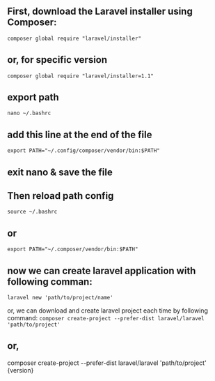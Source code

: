 ## First, download the Laravel installer using Composer:
``
composer global require "laravel/installer"
``

## or, for specific version
``
composer global require "laravel/installer=1.1"
``

## export path
``
nano ~/.bashrc
``


## add this line at the end of the file
``
export PATH="~/.config/composer/vendor/bin:$PATH" 
``

## exit nano & save the file 


## Then reload path config
``
source ~/.bashrc
``

## or 
``
export PATH="~/.composer/vendor/bin:$PATH"
``

## now we can create laravel application with following comman: 
``
laravel new 'path/to/project/name'
``




or, we can download and create laravel project each time by following command: 
``
composer create-project --prefer-dist laravel/laravel 'path/to/project'
``

## or, 
composer create-project --prefer-dist laravel/laravel 'path/to/project' {version}
